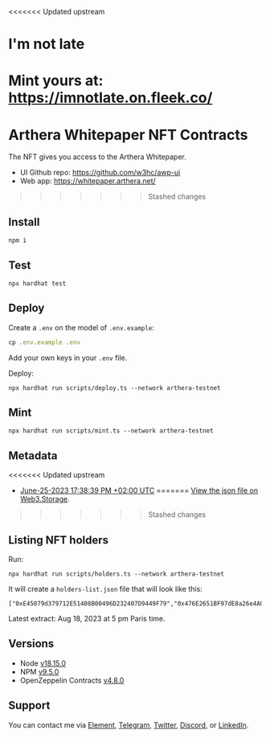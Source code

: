 <<<<<<< Updated upstream
# I'm not late

Mint yours at: https://imnotlate.on.fleek.co/
=======
# Arthera Whitepaper NFT Contracts

The NFT gives you access to the Arthera Whitepaper.

- UI Github repo: https://github.com/w3hc/awp-ui 
- Web app: https://whitepaper.arthera.net/
>>>>>>> Stashed changes

## Install

```
npm i
```

## Test

```
npx hardhat test
```

## Deploy

Create a `.env` on the model of `.env.example`:

```js
cp .env.example .env
```

Add your own keys in your `.env` file. 

Deploy:

```
npx hardhat run scripts/deploy.ts --network arthera-testnet
```

## Mint

```
npx hardhat run scripts/mint.ts --network arthera-testnet
```

## Metadata

<<<<<<< Updated upstream
- [June-25-2023 17:38:39 PM +02:00 UTC](https://explorer-test.arthera.net/address/0xe2c7afe278BD3B60798208F84281A4e4733d1688)
=======
[View the json file on Web3.Storage](https://bafybeifkpdwa4tkbbze5qui3yn2ph5cntiiojmdlkoxah5fs4mc55b3vt4.ipfs.w3s.link/arthera-whitepaper-nft-metadata.json).
>>>>>>> Stashed changes

## Listing NFT holders

Run: 

```
npx hardhat run scripts/holders.ts --network arthera-testnet
```

It will create a `holders-list.json` file that will look like this: 

```
["0xE45079d379712E51408B00496D232407D9449F79","0x476E2651BF97dE8a26e4A05a9c8e00A6EFa1390c","0x9A4EA840a38bcfb341950e754d939DdE82b3d35b"]
```

Latest extract: Aug 18, 2023 at 5 pm Paris time.

## Versions

- Node [v18.15.0](https://nodejs.org/uk/blog/release/v18.15.0/)
- NPM [v9.5.0](https://github.com/npm/cli/releases/tag/v9.5.0)
- OpenZeppelin Contracts [v4.8.0](https://github.com/OpenZeppelin/openzeppelin-contracts/releases/tag/v4.8.0)

## Support

You can contact me via [Element](https://matrix.to/#/@julienbrg:matrix.org), [Telegram](https://t.me/julienbrg), [Twitter](https://twitter.com/julienbrg), [Discord](https://discord.com/invite/uSxzJp3J76), or [LinkedIn](https://www.linkedin.com/in/julienberanger/).